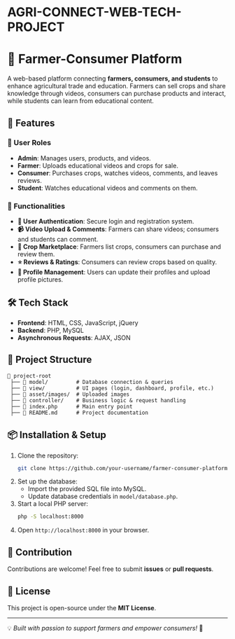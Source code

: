 # AGRI-CONNECT-WEB-TECH-PROJECT

# 🌾 Farmer-Consumer Platform

A web-based platform connecting **farmers, consumers, and students** to enhance agricultural trade and education. Farmers can sell crops and share knowledge through videos, consumers can purchase products and interact, while students can learn from educational content.

## 🚀 Features

### 🔹 User Roles
- **Admin**: Manages users, products, and videos.
- **Farmer**: Uploads educational videos and crops for sale.
- **Consumer**: Purchases crops, watches videos, comments, and leaves reviews.
- **Student**: Watches educational videos and comments on them.

### 🔹 Functionalities
- **📝 User Authentication**: Secure login and registration system.
- **📹 Video Upload & Comments**: Farmers can share videos; consumers and students can comment.
- **🌱 Crop Marketplace**: Farmers list crops, consumers can purchase and review them.
- **⭐ Reviews & Ratings**: Consumers can review crops based on quality.
- **📸 Profile Management**: Users can update their profiles and upload profile pictures.

## 🛠️ Tech Stack
- **Frontend**: HTML, CSS, JavaScript, jQuery
- **Backend**: PHP, MySQL
- **Asynchronous Requests**: AJAX, JSON

## 📂 Project Structure
```
📁 project-root
 ├── 📂 model/         # Database connection & queries
 ├── 📂 view/          # UI pages (login, dashboard, profile, etc.)
 ├── 📂 asset/images/  # Uploaded images
 ├── 📂 controller/    # Business logic & request handling
 ├── 📜 index.php      # Main entry point
 ├── 📜 README.md      # Project documentation
```

## 📦 Installation & Setup
1. Clone the repository:
   ```sh
   git clone https://github.com/your-username/farmer-consumer-platform.git
   ```
2. Set up the database:
   - Import the provided SQL file into MySQL.
   - Update database credentials in `model/database.php`.
3. Start a local PHP server:
   ```sh
   php -S localhost:8000
   ```
4. Open `http://localhost:8000` in your browser.

## 🤝 Contribution
Contributions are welcome! Feel free to submit **issues** or **pull requests**.

## 📜 License
This project is open-source under the **MIT License**.

---

💡 *Built with passion to support farmers and empower consumers!* 🌱
